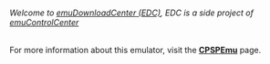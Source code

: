 ###### Welcome to [emuDownloadCenter (EDC)](https://github.com/PhoenixInteractiveNL/emuDownloadCenter/wiki/), EDC is a side project of [emuControlCenter](https://github.com/PhoenixInteractiveNL/emuControlCenter/wiki/)

For more information about this emulator, visit the [**CPSPEmu**](https://github.com/PhoenixInteractiveNL/emuDownloadCenter/wiki/Emulator-cpspemu#menu) page.
